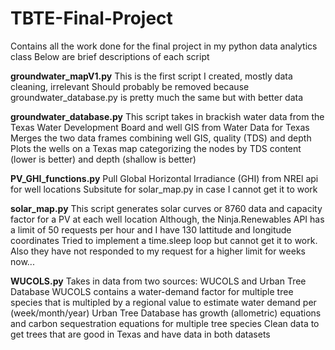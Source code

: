 # TBTE-Final-Project
Contains all the work done for the final project in my python data analytics class
Below are brief descriptions of each script

**groundwater_mapV1.py**
This is the first script I created, mostly data cleaning, irrelevant
Should probably be removed because groundwater_database.py is pretty much the same but with better data

**groundwater_database.py**
This script takes in brackish water data from the Texas Water Development Board and well GIS from Water Data for Texas
Merges the two data frames combining well GIS, quality (TDS) and depth
Plots the wells on a Texas map categorizing the nodes by TDS content (lower is better) and depth (shallow is better)

**PV_GHI_functions.py**
Pull Global Horizontal Irradiance (GHI) from NREl api for well locations
Subsitute for solar_map.py in case I cannot get it to work

**solar_map.py**
This script generates solar curves or 8760 data and capacity factor for a PV at each well location
Although, the Ninja.Renewables API has a limit of 50 requests per hour and I have 130 lattitude and longitude coordinates
Tried to implement a time.sleep loop but cannot get it to work.  Also they have not responded to my request for a higher limit for weeks now...

**WUCOLS.py**
Takes in data from two sources: WUCOLS and Urban Tree Database
WUCOLS contains a water-demand factor for multiple tree species that is multipled by a regional value to estimate water demand per (week/month/year)
Urban Tree Database has growth (allometric) equations and carbon sequestration equations for multiple tree species
Clean data to get trees that are good in Texas and have data in both datasets

